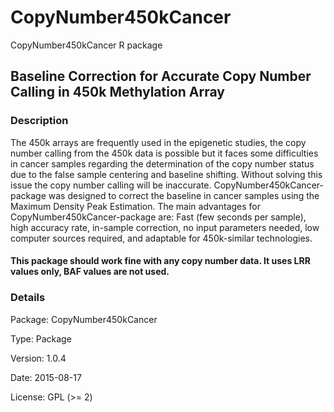 # CopyNumber450kCancer
CopyNumber450kCancer R package

## Baseline Correction for Accurate Copy Number Calling in 450k Methylation Array
### Description
The 450k arrays are frequently used in the epigenetic studies, the copy number calling from the 450k data is possible but it faces some difficulties in cancer samples regarding the determination of the copy number status due to the false sample centering and baseline shifting. Without solving this issue the copy number calling will be inaccurate. CopyNumber450kCancer-package was designed to correct the baseline in cancer samples using the Maximum Density Peak Estimation.
The main advantages for CopyNumber450kCancer-package are: Fast (few seconds per sample), high accuracy rate, in-sample correction, no input parameters needed, low computer sources required, and adaptable for 450k-similar technologies.

#### This package should work fine with any copy number data. It uses LRR values only, BAF values are not used.

### Details
Package:	CopyNumber450kCancer

Type:	Package

Version:	1.0.4

Date:	2015-08-17

License:	GPL (>= 2)
